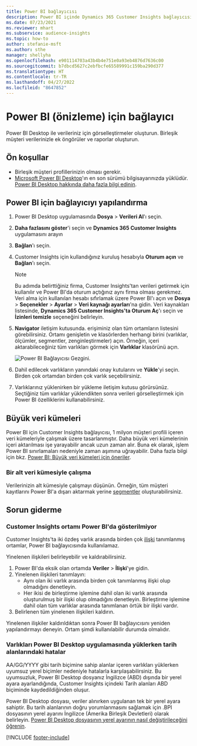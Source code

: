 ```yaml
---
title: Power BI bağlayıcısı
description: Power BI içinde Dynamics 365 Customer Insights bağlayıcısının nasıl kullanıldığını öğrenin.
ms.date: 07/23/2021
ms.reviewer: mhart
ms.subservice: audience-insights
ms.topic: how-to
author: stefanie-msft
ms.author: sthe
manager: shellyha
ms.openlocfilehash: e901114703a43b4b4e751e0a93eb4876d7636c00
ms.sourcegitcommit: b7dbcd5627c2ebfbcfe65589991c159ba290d377
ms.translationtype: HT
ms.contentlocale: tr-TR
ms.lasthandoff: 04/27/2022
ms.locfileid: "8647852"
---
```

# <a name="connector-for-power-bi-preview"></a>Power BI (önizleme) için bağlayıcı

Power BI Desktop ile verileriniz için görselleştirmeler oluşturun. Birleşik müşteri verilerinizle ek öngörüler ve raporlar oluşturun.

## <a name="prerequisites"></a>Ön koşullar

- Birleşik müşteri profillerinizin olması gerekir.
- [Microsoft Power BI Desktop](https://powerbi.microsoft.com/desktop/)'ın en son sürümü bilgisayarınızda yüklüdür. [Power BI Desktop hakkında daha fazla bilgi edinin](/power-bi/desktop-what-is-desktop).

## <a name="configure-the-connector-for-power-bi"></a>Power BI için bağlayıcıyı yapılandırma

1. Power BI Desktop uygulamasında **Dosya** > **Verileri Al**'ı seçin.

1. **Daha fazlasını göster**'i seçin ve **Dynamics 365 Customer Insights** uygulamasını arayın

1. **Bağlan**'ı seçin.

1. Customer Insights için kullandığınız kuruluş hesabıyla **Oturum açın** ve **Bağlan**'ı seçin.
   > [!NOTE]
   > Bu adımda belirttiğiniz firma, Customer Insights'tan verileri getirmek için kullanılır ve Power BI'da oturum açtığınız aynı firma olması gerekmez. Veri alma için kullanılan hesabı sıfırlamak üzere Power BI'ı açın ve **Dosya** > **Seçenekler** > **Ayarlar** > **Veri kaynağı ayarları**'na gidin. Veri kaynakları listesinde, **Dynamics 365 Customer Insights'ta Oturum Aç**'ı seçin ve **İzinleri temizle** seçeneğini belirleyin.  

1. **Navigator** iletişim kutusunda. erişiminiz olan tüm ortamların listesini görebilirsiniz. Ortamı genişletin ve klasörlerden herhangi birini (varlıklar, ölçümler, segmentler, zenginleştirmeler) açın. Örneğin, içeri aktarabileceğiniz tüm varlıkları görmek için **Varlıklar** klasörünü açın.

   ![Power BI Bağlayıcısı Gezgini.](media/power-bi-navigator.png "Power BI Bağlayıcısı Gezgini")

1. Dahil edilecek varlıkların yanındaki onay kutularını ve **Yükle**'yi seçin. Birden çok ortamdan birden çok varlık seçebilirsiniz.

1. Varlıklarınız yüklenirken bir yükleme iletişim kutusu görürsünüz. Seçtiğiniz tüm varlıklar yüklendikten sonra verileri görselleştirmek için Power BI özelliklerini kullanabilirsiniz.

## <a name="large-data-sets"></a>Büyük veri kümeleri

Power BI için Customer Insights bağlayıcısı, 1 milyon müşteri profili içeren veri kümeleriyle çalışmak üzere tasarlanmıştır. Daha büyük veri kümelerinin içeri aktarılması işe yarayabilir ancak uzun zaman alır. Buna ek olarak, işlem Power BI sınırlamaları nedeniyle zaman aşımına uğrayabilir. Daha fazla bilgi için bkz. [Power BI: Büyük veri kümeleri için öneriler](/power-bi/admin/service-premium-what-is#large-datasets). 

### <a name="work-with-a-subset-of-data"></a>Bir alt veri kümesiyle çalışma

Verilerinizin alt kümesiyle çalışmayı düşünün. Örneğin, tüm müşteri kayıtlarını Power BI'a dışarı aktarmak yerine [segmentler](segments.md) oluşturabilirsiniz.

## <a name="troubleshooting"></a>Sorun giderme

### <a name="customer-insights-environment-doesnt-show-in-power-bi"></a>Customer Insights ortamı Power BI'da gösterilmiyor

Customer Insights'ta iki özdeş varlık arasında birden çok [ilişki](relationships.md) tanımlanmış ortamlar, Power BI bağlayıcısında kullanılamaz.

Yinelenen ilişkileri belirleyebilir ve kaldırabilirsiniz.

1. Power BI'da eksik olan ortamda **Veriler** > **İlişki**'ye gidin.
2. Yinelenen ilişkileri tanımlayın:
   - Aynı olan iki varlık arasında birden çok tanımlanmış ilişki olup olmadığını denetleyin.
   - Her ikisi de birleştirme işlemine dahil olan iki varlık arasında oluşturulmuş bir ilişki olup olmadığını denetleyin. Birleştirme işlemine dahil olan tüm varlıklar arasında tanımlanan örtük bir ilişki vardır.
3. Belirlenen tüm yinelenen ilişkileri kaldırın.

Yinelenen ilişkiler kaldırıldıktan sonra Power BI bağlayıcısını yeniden yapılandırmayı deneyin. Ortam şimdi kullanılabilir durumda olmalıdır.

### <a name="errors-on-date-fields-when-loading-entities-in-power-bi-desktop"></a>Varlıkları Power BI Desktop uygulamasında yüklerken tarih alanlarındaki hatalar

AA/GG/YYYY gibi tarih biçimine sahip alanlar içeren varlıkları yüklerken uyumsuz yerel biçimler nedeniyle hatalarla karşılaşabilirsiniz. Bu uyumsuzluk, Power BI Desktop dosyanız İngilizce (ABD) dışında bir yerel ayara ayarlandığında, Customer Insights içindeki Tarih alanları ABD biçiminde kaydedildiğinden oluşur.

Power BI Desktop dosyası, veriler alınırken uygulanan tek bir yerel ayara sahiptir. Bu tarih alanlarının doğru yorumlanmasını sağlamak için .BPI dosyasının yerel ayarını İngilizce (Amerika Birleşik Devletleri) olarak belirleyin. [Power BI Desktop dosyasının yerel ayarının nasıl değiştirileceğini öğrenin](/power-bi/fundamentals/supported-languages-countries-regions#choose-the-language-or-locale-of-power-bi-desktop).

[!INCLUDE [footer-include](includes/footer-banner.md)]
